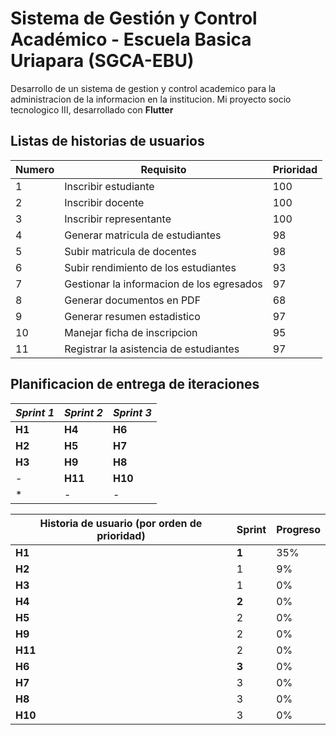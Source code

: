 # Sistema de Gestión y Control Académico - Escuela Basica Uriapara (SGCA-EBU)

Desarrollo de un sistema de gestion y control academico para la administracion de la informacion en la institucion. Mi proyecto socio tecnologico III, desarrollado con **Flutter**

## Listas de historias de usuarios
| Numero | Requisito | Prioridad |
| ----------- | ----------- | ------------| 
| 1 | Inscribir estudiante | 100 |
| 2 | Inscribir docente | 100 |
| 3 | Inscribir representante | 100 |
| 4 | Generar matricula de estudiantes | 98 |
| 5 | Subir matricula de docentes | 98 |
| 6 | Subir rendimiento de los estudiantes | 93 |
| 7 | Gestionar la informacion de los egresados | 97 |
| 8 | Generar documentos en PDF | 68 |
| 9 | Generar resumen estadistico | 97 |
| 10 | Manejar ficha de inscripcion | 95 |
| 11 | Registrar la asistencia de estudiantes | 97 |


## Planificacion de entrega de iteraciones
| **_Sprint 1_**| **_Sprint 2_**  | **_Sprint 3_** |
| ----------- | ----------- | ------------| 
| **H1** | **H4** | **H6** |
| **H2** | **H5** | **H7** |
| **H3** | **H9** | **H8** |
| - | **H11** | **H10** |
| * | - | - |


| Historia de usuario (por orden de prioridad)| Sprint | Progreso |
| ----------- | ----------- | ----------- |
|**H1**|**1**| 35% |
|**H2**|1| 9%|
|**H3**|1| 0% |
|**H4**|**2**| 0% |
|**H5**|2| 0% |
|**H9**|2| 0% |
|**H11**|2| 0% |
|**H6**|**3**| 0%|
|**H7**|3| 0% |
|**H8**|3| 0% |
|**H10**|3| 0%|



